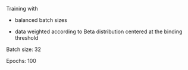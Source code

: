 Training with 

- balanced batch sizes

- data weighted according to Beta distribution centered at the binding threshold

Batch size: 32

Epochs: 100